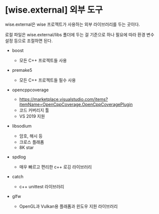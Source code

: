 # [wise.external] 외부 도구  

wise.external은 wise 프로젝트가 사용하는 외부 라이브러리를 두는 곳이다. 

로컬 파일은 wise.external/libs 폴더에 두는 걸 기준으로 하나 필요에 따라 환경 변수 설정 등으로 조절하면 된다. 

- boost
  - 모든 C++ 프로젝트들 사용 
- premake5 
  - 모든 C++ 프로젝트들 필수 사용
- opencppcoverage
  - https://marketplace.visualstudio.com/items?itemName=OpenCppCoverage.OpenCppCoveragePlugin
  - 코드 커버리지 툴 
  - VS 2019 지원 
- libsodium 
  - 암호, 해시 등 
  - 크로스 플래폼 
  - 8K star 

- spdlog 
  - 매우 빠르고 편리한 c++ 로깅 라이브러리 
- catch 
  - c++ unittest 라이브러리
- glfw 
  - OpenGL과 Vulkan용 플래폼과 윈도우 지원 라이브러리 

























